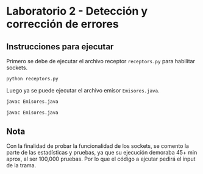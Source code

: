 # Laboratorio 2 - Detección y corrección de errores 

## Instrucciones para ejecutar 

Primero se debe de ejecutar el archivo receptor `receptors.py` para habilitar sockets. 
```bash
python receptors.py
```

Luego ya se puede ejecutar el archivo emisor `Emisores.java`. 
```bash
javac Emisores.java
```
```bash
javac Emisores.java
```

## Nota

Con la finalidad de probar la funcionalidad de los sockets, se comento la parte de las estadísticas y pruebas, ya que su ejecución demoraba 45+ min aprox, al ser 100,000 pruebas. Por lo que el código a ejcutar pedirá el input de la trama. 
